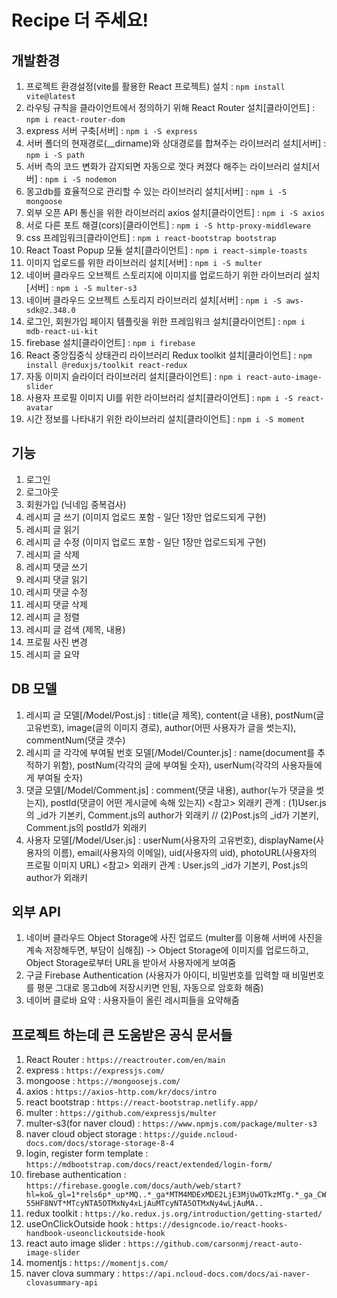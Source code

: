 # Recipe 더 주세요!

## 개발환경
1. 프로젝트 환경설정(vite를 활용한 React 프로젝트) 설치 : `npm install vite@latest` <br />
2. 라우팅 규칙을 클라이언트에서 정의하기 위해 React Router 설치[클라이언트] : `npm i react-router-dom` <br />
3. express 서버 구축[서버] : `npm i -S express` <br />
4. 서버 폴더의 현재경로(__dirname)와 상대경로를 합쳐주는 라이브러리 설치[서버] : `npm i -S path` <br />
5. 서버 측의 코드 변화가 감지되면 자동으로 껏다 켜졌다 해주는 라이브러리 설치[서버] : `npm i -S nodemon` <br />
6. 몽고db를 효율적으로 관리할 수 있는 라이브러리 설치[서버] : `npm i -S mongoose` <br />
7. 외부 오픈 API 통신을 위한 라이브러리 axios 설치[클라이언트] : `npm i -S axios` <br />
8. 서로 다른 포트 해결(cors)[클라이언트] : `npm i -S http-proxy-middleware` <br />
9. css 프레임워크[클라이언트] : `npm i react-bootstrap bootstrap` <br />
10. React Toast Popup 모듈 설치[클라이언트] : `npm i react-simple-toasts` <br />
11. 이미지 업로드를 위한 라이브러리 설치[서버] : `npm i -S multer` <br />
12. 네이버 클라우드 오브젝트 스토리지에 이미지를 업로드하기 위한 라이브러리 설치[서버] : `npm i -S multer-s3` <br />
13. 네이버 클라우드 오브젝트 스토리지 라이브러리 설치[서버] : `npm i -S aws-sdk@2.348.0` <br />
14. 로그인, 회원가입 페이지 템플릿을 위한 프레임워크 설치[클라이언트] : `npm i mdb-react-ui-kit` <br />
15. firebase 설치[클라이언트] : `npm i firebase` <br />
16. React 중앙집중식 상태관리 라이브러리 Redux toolkit 설치[클라이언트] : `npm install @reduxjs/toolkit react-redux` <br />
17. 자동 이미지 슬라이더 라이브러리 설치[클라이언트] : `npm i react-auto-image-slider` <br />
18. 사용자 프로필 이미지 UI를 위한 라이브러리 설치[클라이언트] : `npm i -S react-avatar` <br />
19. 시간 정보를 나타내기 위한 라이브러리 설치[클라이언트] : `npm i -S moment` <br />

## 기능
1. 로그인
2. 로그아웃
3. 회원가입 (닉네임 중복검사)
4. 레시피 글 쓰기 (이미지 업로드 포함 - 일단 1장만 업로드되게 구현)
5. 레시피 글 읽기
6. 레시피 글 수정 (이미지 업로드 포함 - 일단 1장만 업로드되게 구현)
7. 레시피 글 삭제
8. 레시피 댓글 쓰기
9. 레시피 댓글 읽기
10. 레시피 댓글 수정
11. 레시피 댓글 삭제
12. 레시피 글 정렬
13. 레시피 글 검색 (제목, 내용)
14. 프로필 사진 변경
15. 레시피 글 요약

## DB 모델
1. 레시피 글 모델[/Model/Post.js] : title(글 제목), content(글 내용), postNum(글 고유번호), image(글의 이미지 경로), author(어떤 사용자가 글을 썻는지), commentNum(댓글 갯수)
2. 레시피 글 각각에 부여될 번호 모델[/Model/Counter.js] : name(document를 추적하기 위함), postNum(각각의 글에 부여될 숫자), userNum(각각의 사용자들에게 부여될 숫자)
3. 댓글 모델[/Model/Comment.js] : comment(댓글 내용), author(누가 댓글을 썻는지), postId(댓글이 어떤 게시글에 속해 있는지)
<참고> 외래키 관계 : (1)User.js의 _id가 기본키, Comment.js의 author가 외래키 // (2)Post.js의 _id가 기본키, Comment.js의 postId가 외래키
4. 사용자 모델[/Model/User.js] : userNum(사용자의 고유번호), displayName(사용자의 이름), email(사용자의 이메일), uid(사용자의 uid), photoURL(사용자의 프로필 이미지 URL)
<참고> 외래키 관계 : User.js의 _id가 기본키, Post.js의 author가 외래키

## 외부 API
1. 네이버 클라우드 Object Storage에 사진 업로드 (multer를 이용해 서버에 사진을 계속 저장해두면, 부담이 심해짐) -> Object Storage에 이미지를 업로드하고, Object Storage로부터 URL을 받아서 사용자에게 보여줌
2. 구글 Firebase Authentication (사용자가 아이디, 비밀번호를 입력할 때 비밀번호를 평문 그대로 몽고db에 저장시키면 안됨, 자동으로 암호화 해줌)
3. 네이버 클로바 요약 : 사용자들이 올린 레시피들을 요약해줌

## 프로젝트 하는데 큰 도움받은 공식 문서들
1. React Router : `https://reactrouter.com/en/main` <br />
2. express : `https://expressjs.com/` <br />
3. mongoose : `https://mongoosejs.com/` <br /> 
4. axios : `https://axios-http.com/kr/docs/intro` <br />
5. react bootstrap : `https://react-bootstrap.netlify.app/` <br />
6. multer : `https://github.com/expressjs/multer` <br />
7. multer-s3(for naver cloud) : `https://www.npmjs.com/package/multer-s3` <br />
8. naver cloud object storage : `https://guide.ncloud-docs.com/docs/storage-storage-8-4` <br />
9. login, register form template : `https://mdbootstrap.com/docs/react/extended/login-form/` <br />
10. firebase authentication : `https://firebase.google.com/docs/auth/web/start?hl=ko&_gl=1*rels6p*_up*MQ..*_ga*MTM4MDExMDE2LjE3MjUwOTkzMTg.*_ga_CW55HF8NVT*MTcyNTA5OTMxNy4xLjAuMTcyNTA5OTMxNy4wLjAuMA..` <br />
11. redux toolkit : `https://ko.redux.js.org/introduction/getting-started/` <br />
12. useOnClickOutside hook : `https://designcode.io/react-hooks-handbook-useonclickoutside-hook` <br />
13. react auto image slider : `https://github.com/carsonmj/react-auto-image-slider` <br />
14. momentjs : `https://momentjs.com/` <br />
15. naver clova summary : `https://api.ncloud-docs.com/docs/ai-naver-clovasummary-api` <br />
